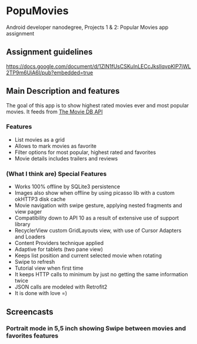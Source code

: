 # PopuMovies
Android developer nanodegree, Projects 1 &amp; 2: Popular Movies app assignment

## Assignment guidelines
https://docs.google.com/document/d/1ZlN1fUsCSKuInLECcJkslIqvpKlP7jWL2TP9m6UiA6I/pub?embedded=true

## Main Description and features
The goal of this app is to show highest rated movies ever and most popular movies. It feeds from [The Movie DB API](https://developers.themoviedb.org/3)

### Features
- List movies as a grid
- Allows to mark movies as favorite
- Filter options for most popular, highest rated and favorites
- Movie details includes trailers and reviews

### (What I think are) Special Features
- Works 100% offline by SQLite3 persistence
- Images also show when offline by using picasso lib with a custom okHTTP3 disk cache
- Movie navigation with swipe gesture, applying nested fragments and view pager
- Compatibility down to API 10 as a result of extensive use of support library
- RecyclerView custom GridLayouts  view, with use of Cursor Adapters and Loaders
- Content Providers technique applied
- Adaptive for tablets (two pane view)
- Keeps list position and current selected movie when rotating
- Swipe to refresh
- Tutorial view when first time
- It keeps HTTP calls to minimum by just no getting the same information twice
- JSON calls are modeled with Retrofit2
- It is done with love =)

## Screencasts


### Portrait mode in 5,5 inch showing Swipe between movies and favorites features

